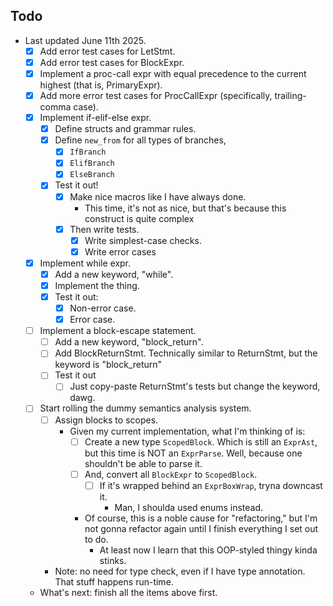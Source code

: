 ## Todo

- Last updated June 11th 2025.
  - [x] Add error test cases for LetStmt.
  - [x] Add error test cases for BlockExpr.
  - [x] Implement a proc-call expr with equal precedence to the current highest
    (that is, PrimaryExpr).
  - [x] Add more error test cases for ProcCallExpr (specifically, trailing-comma
    case).
  - [x] Implement if-elif-else expr.
    - [x] Define structs and grammar rules.
    - [x] Define `new_from` for all types of branches,
      - [x] `IfBranch`
      - [x] `ElifBranch`
      - [x] `ElseBranch`
    - [x] Test it out!
      - [x] Make nice macros like I have always done.
        - This time, it's not as nice, but that's because this construct is
          quite complex
      - [x] Then write tests.
        - [x] Write simplest-case checks.
        - [x] Write error cases
  - [x] Implement while expr.
    - [x] Add a new keyword, "while".
    - [x] Implement the thing.
    - [x] Test it out:
      - [x] Non-error case.
      - [x] Error case.
  - [ ] Implement a block-escape statement.
    - [ ] Add a new keyword, "block_return".
    - [ ] Add BlockReturnStmt. Technically similar to ReturnStmt, but the keyword
          is "block_return"
    - [ ] Test it out
      - [ ] Just copy-paste ReturnStmt's tests but change the keyword, dawg.
  - [ ] Start rolling the dummy semantics analysis system.
    - [ ] Assign blocks to scopes.
      - Given my current implementation, what I'm thinking of is:
        - [ ] Create a new type `ScopedBlock`. Which is still an `ExprAst`, but
              this time is NOT an `ExprParse`. Well, because one shouldn't be able
              to parse it.
        - [ ] And, convert all `BlockExpr` to `ScopedBlock`.
          - [ ] If it's wrapped behind an `ExprBoxWrap`, tryna downcast it.
            - Man, I shoulda used enums instead.
        - Of course, this is a noble cause for "refactoring," but I'm not gonna
          refactor again until I finish everything I set out to do.
          - At least now I learn that this OOP-styled thingy kinda stinks.
    - Note: no need for type check, even if I have type annotation. That stuff
      happens run-time.
  - What's next: finish all the items above first.
